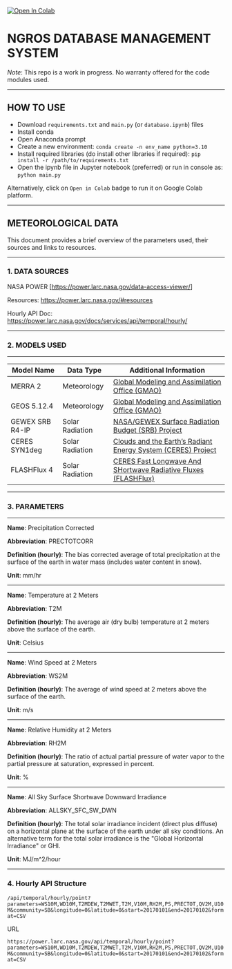 [![Open In Colab](https://colab.research.google.com/assets/colab-badge.svg)]([https://colab.research.google.com/drive/1ICa2nh3mbflJCrJ4oKNUHWTZ9_vTJw8F?usp=sharing](https://colab.research.google.com/github/akhi9661/ngros-database/blob/main/database.ipynb))

# NGROS DATABASE MANAGEMENT SYSTEM
*Note*: This repo is a work in progress. No warranty offered for the code modules used. 

---
## HOW TO USE

- Download ```requirements.txt``` and  ```main.py``` (or ```database.ipynb```) files
- Install conda
- Open Anaconda prompt
- Create a new environment: ```conda create -n env_name python=3.10```
- Install required libraries (do install other libraries if required): ```pip install -r /path/to/requirements.txt```
- Open the ipynb file in Jupyter notebook (preferred) or run in console as: ```python main.py```

Alternatively, click on ```Open in Colab``` badge to run it on Google Colab platform.

----
## METEOROLOGICAL DATA

This document provides a brief overview of the parameters used, their sources and links to resources. 

---
### 1. DATA SOURCES

NASA POWER [<https://power.larc.nasa.gov/data-access-viewer/>]

Resources: <https://power.larc.nasa.gov/#resources>

Hourly API Doc: <https://power.larc.nasa.gov/docs/services/api/temporal/hourly/>

---
### 2. MODELS USED
---

| Model Name | Data Type | Additional Information |
| -------- | -------- | -------- |
| MERRA 2 | Meteorology | [Global Modeling and Assimilation Office (GMAO)](http://gmao.gsfc.nasa.gov/) |
| GEOS 5.12.4 | Meteorology | [Global Modeling and Assimilation Office (GMAO)](http://gmao.gsfc.nasa.gov/) |
| GEWEX SRB R4-IP | Solar Radiation | [NASA/GEWEX Surface Radiation Budget (SRB) Project](http://gewex-srb.larc.nasa.gov/) |
| CERES SYN1deg | Solar Radiation | [Clouds and the Earth’s Radiant Energy System (CERES) Project](https://ceres.larc.nasa.gov/) |
| FLASHFlux 4 | Solar Radiation | [CERES Fast Longwave And SHortwave Radiative Fluxes (FLASHFlux)](http://flashflux.larc.nasa.gov/) |

---
### 3. PARAMETERS

---
**Name**: Precipitation Corrected

**Abbreviation**: PRECTOTCORR

**Definition (hourly)**: The bias corrected average of total precipitation at the surface of the earth in water mass (includes water content in snow).

**Unit**: mm/hr

---
**Name**: Temperature at 2 Meters

**Abbreviation**: T2M

**Definition (hourly)**: The average air (dry bulb) temperature at 2 meters above the surface of the earth.

**Unit**: Celsius

---
**Name**: Wind Speed at 2 Meters

**Abbreviation**: WS2M

**Definition (hourly)**: The average of wind speed at 2 meters above the surface of the earth.

**Unit**: m/s

---
**Name**: Relative Humidity at 2 Meters

**Abbreviation**: RH2M

**Definition (hourly)**: The ratio of actual partial pressure of water vapor to the partial pressure at saturation, expressed in percent.

**Unit**: %

---
**Name**: All Sky Surface Shortwave Downward Irradiance

**Abbreviation**: ALLSKY_SFC_SW_DWN

**Definition (hourly)**: The total solar irradiance incident (direct plus diffuse) on a horizontal plane at the surface of the earth under all sky conditions. An alternative term for the total solar irradiance is the "Global Horizontal Irradiance" or GHI.

**Unit**: MJ/m^2/hour

---
### 4. Hourly API Structure

```/api/temporal/hourly/point?parameters=WS10M,WD10M,T2MDEW,T2MWET,T2M,V10M,RH2M,PS,PRECTOT,QV2M,U10M&community=SB&longitude=0&latitude=0&start=20170101&end=20170102&format=CSV```

URL

```https://power.larc.nasa.gov/api/temporal/hourly/point?parameters=WS10M,WD10M,T2MDEW,T2MWET,T2M,V10M,RH2M,PS,PRECTOT,QV2M,U10M&community=SB&longitude=0&latitude=0&start=20170101&end=20170102&format=CSV```
